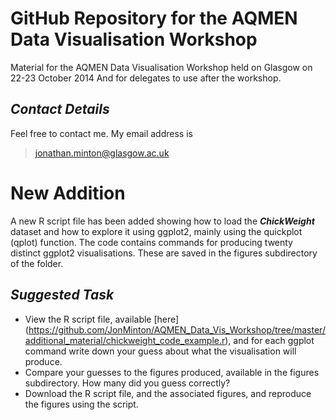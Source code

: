 GitHub Repository for the AQMEN Data Visualisation Workshop
=======================

Material for the AQMEN Data Visualisation Workshop held on Glasgow on 22-23 October 2014
And for delegates to use after the workshop. 

## ***Contact Details***
Feel free to contact me. My email address is 
> jonathan.minton@glasgow.ac.uk 

# New Addition
A new R script file has been added showing how to load the ***ChickWeight*** dataset
and how to explore it using ggplot2, mainly using the quickplot (qplot) function. 
The code contains commands for producing twenty distinct ggplot2 visualisations. These are saved in 
the figures subdirectory of the folder. 

## ***Suggested Task***
- View the R script file, available [here] (https://github.com/JonMinton/AQMEN_Data_Vis_Workshop/tree/master/additional_material/chickweight_code_example.r), and for each ggplot command write down your guess about what the visualisation will produce. 
- Compare your guesses to the figures produced, available in the figures subdirectory. How many did you guess correctly?
- Download the R script file, and the associated figures, and reproduce the figures using the script.
